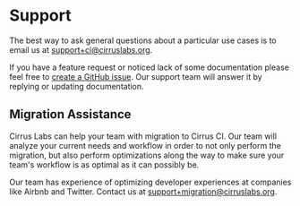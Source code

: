 # Support

The best way to ask general questions about a particular use cases is to email us at [support+ci@cirruslabs.org](mailto:support+ci@cirruslabs.org).

If you have a feature request or noticed lack of some documentation please feel free to [create a GitHub issue](https://github.com/cirruslabs/cirrus-ci-com/issues/new).
Our support team will answer it by replying or updating documentation.

## Migration Assistance

Cirrus Labs can help your team with migration to Cirrus CI. Our team will analyze your current needs and workflow in order
to not only perform the migration, but also perform optimizations along the way to make sure your team's workflow is as 
optimal as it can possibly be.

Our team has experience of optimizing developer experiences at companies like Airbnb and Twitter. Contact us at [support+migration@cirruslabs.org](mailto:support+migration@cirruslabs.org).
